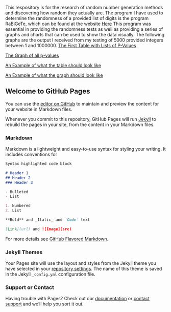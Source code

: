 This respository is for the research of random number generation methods and discovering how random they actually are.
The program I have used to determine the randomness of a provided list of digits is the program RaBiGeTe, which can be found at the website [Here](http://cristianopi.altervista.org/RaBiGeTe_MT/#updates)
This program was essential in providing the randomness tests as well as providing a series of graphs and charts that can be used to show the data visually.
The following graphs are the output I received from my testing of 5000 provided integers between 1 and 1000000.
[The First Table with Lists of P-Values](https://imgur.com/0a7fe7N)

[The Graph of all p-values](https://imgur.com/eX3NGoA)

[An Example of what the table should look like](https://imgur.com/l3HfQiT)

[An Example of what the graph should look like](https://imgur.com/VKw662b)

## Welcome to GitHub Pages

You can use the [editor on GitHub](https://github.com/alexlee215/randomNumGen/edit/master/README.md) to maintain and preview the content for your website in Markdown files.

Whenever you commit to this repository, GitHub Pages will run [Jekyll](https://jekyllrb.com/) to rebuild the pages in your site, from the content in your Markdown files.

### Markdown

Markdown is a lightweight and easy-to-use syntax for styling your writing. It includes conventions for

```markdown
Syntax highlighted code block

# Header 1
## Header 2
### Header 3

- Bulleted
- List

1. Numbered
2. List

**Bold** and _Italic_ and `Code` text

[Link](url) and ![Image](src)
```

For more details see [GitHub Flavored Markdown](https://guides.github.com/features/mastering-markdown/).

### Jekyll Themes

Your Pages site will use the layout and styles from the Jekyll theme you have selected in your [repository settings](https://github.com/alexlee215/randomNumGen/settings). The name of this theme is saved in the Jekyll `_config.yml` configuration file.

### Support or Contact

Having trouble with Pages? Check out our [documentation](https://help.github.com/categories/github-pages-basics/) or [contact support](https://github.com/contact) and we’ll help you sort it out.
